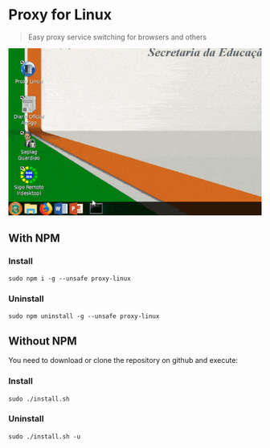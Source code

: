# Proxy for Linux

> Easy proxy service switching for browsers and others

![Example](./example.gif)

## With NPM

### Install

```
sudo npm i -g --unsafe proxy-linux
```

### Uninstall

```
sudo npm uninstall -g --unsafe proxy-linux
```

## Without NPM

You need to download or clone the repository on github and execute:

### Install

```
sudo ./install.sh
```

### Uninstall
```
sudo ./install.sh -u
```
